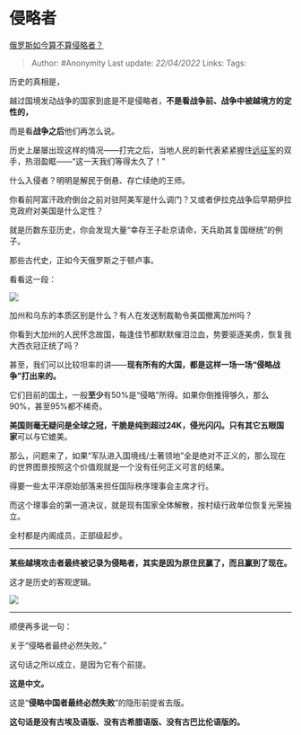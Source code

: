 # 侵略者
[俄罗斯如今算不算侵略者？](https://www.zhihu.com/question/520876214/answer/2444406017)

> Author: #Anonymity
> Last update: *22/04/2022*
> Links:
> Tags:

历史的真相是，

越过国境发动战争的国家到底是不是侵略者，**不是看战争前、战争中被越境方的定性的，**

而是看**战争之后**他们再怎么说。

历史上屡屡出现这样的情况——打完之后，当地人民的新代表紧紧握住[远征军](https://www.zhihu.com/search?q=%E8%BF%9C%E5%BE%81%E5%86%9B&search_source=Entity&hybrid_search_source=Entity&hybrid_search_extra=%7B%22sourceType%22%3A%22answer%22%2C%22sourceId%22%3A2444406017%7D)的双手，热泪盈眶——“这一天我们等得太久了！”

什么入侵者？明明是解民于倒悬、存亡续绝的王师。

你看前阿富汗政府倒台之前对驻阿美军是什么调门？又或者伊拉克战争后早期伊拉克政府对美国是什么定性？

就是历数东亚历史，你会发现大量“幸存王子赴京请命，天兵助其复国继统”的例子。

那些古代史，正如今天俄罗斯之于顿卢事。

看看这一段：

![](https://pica.zhimg.com/50/v2-7aa9ba4830e726176b4542f0270182d7_720w.jpg?source=1940ef5c)

加州和乌东的本质区别是什么？有人在发送制裁勒令美国撤离加州吗？

你看到大加州的人民怀念故国，每逢佳节都默默催泪泣血，势要驱逐美虏，恢复我大西衣冠正统了吗？

甚至，我们可以比较坦率的讲——**现有所有的大国，都是这样一场一场“侵略战争”打出来的。**

它们目前的国土，一般**至少**有50%是“侵略”所得。如果你倒推得够久，那么90%，甚至95%都不稀奇。

**美国则毫无疑问是全球之冠，干脆是纯到超过24K，侵光闪闪。**只有其它**五眼国家**可以与它媲美。

那么，问题来了，如果“军队进入国境线/土著领地”全是绝对不正义的，那么现在的世界图景按照这个价值观就是一个没有任何正义可言的结果。

得要一些太平洋原始部落来担任国际秩序理事会主席才行。

而这个理事会的第一道决议，就是现有国家全体解散，按村级行政单位恢复光荣独立。

全村都是内阁成员，正部级起步。

---

**某些越境攻击者最终被记录为侵略者，其实是因为原住民赢了，而且赢到了现在。**

这才是历史的客观逻辑。

![](https://pic2.zhimg.com/50/v2-45705ea02324b4759380625a41dbb366_720w.jpg?source=1940ef5c)

---

顺便再多说一句：

关于“侵略者最终必然失败。”

这句话之所以成立，是因为它有个前提。

**这是中文。**

这是“**侵略中国者最终必然失败**”的隐形前提省去版。

**这句话是没有古埃及语版、没有古希腊语版、没有古巴比伦语版的。**

